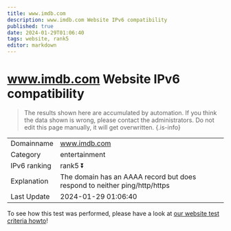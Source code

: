 ```yaml
---
title: www.imdb.com
description: www.imdb.com Website IPv6 compatibility
published: true
date: 2024-01-29T01:06:40
tags: website, rank5
editor: markdown
---
```


# www.imdb.com Website IPv6 compatibility

> The results shown here are accumulated by automation. If you think the data shown is wrong, please contact the administrators. 
> Do not edit this page manually, it will get overwritten.
{.is-info}


|   |   |
| - | - |
| Domainname | www.imdb.com
| Category | entertainment |
| IPv6 ranking | rank5 :arrow_double_down: |
| Explanation | The domain has an AAAA record but does respond to neither ping/http/https |
| Last Update | 2024-01-29 01:06:40 |

To see how this test was performed, please have a look at [our website test criteria howto](/howto/testcriteria/website)!


